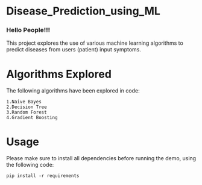# Disease_Prediction_using_ML

### Hello People!!!
This project explores the use of various machine learning algorithms to predict diseases from users (patient) input symptoms.

# Algorithms Explored
The following algorithms have been explored in code:
```
1.Naive Bayes 
2.Decision Tree
3.Random Forest
4.Gradient Boosting
```
# Usage

Please make sure to install all dependencies before running the demo, using the following code:
```
pip install -r requirements
```

